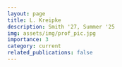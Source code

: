 ```yaml
---
layout: page
title: L. Kreipke
description: Smith '27, Summer '25
img: assets/img/prof_pic.jpg
importance: 3
category: current
related_publications: false
---
```

